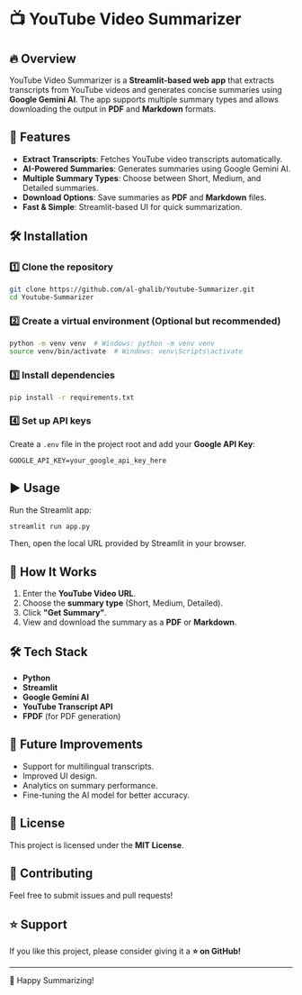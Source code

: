 # 📺 YouTube Video Summarizer

## 🔥 Overview

YouTube Video Summarizer is a **Streamlit-based web app** that extracts transcripts from YouTube videos and generates concise summaries using **Google Gemini AI**. The app supports multiple summary types and allows downloading the output in **PDF** and **Markdown** formats.

## 🚀 Features

- **Extract Transcripts**: Fetches YouTube video transcripts automatically.
- **AI-Powered Summaries**: Generates summaries using Google Gemini AI.
- **Multiple Summary Types**: Choose between Short, Medium, and Detailed summaries.
- **Download Options**: Save summaries as **PDF** and **Markdown** files.
- **Fast & Simple**: Streamlit-based UI for quick summarization.

## 🛠️ Installation

### 1️⃣ Clone the repository

```sh
git clone https://github.com/al-ghalib/Youtube-Summarizer.git
cd Youtube-Summarizer
```

### 2️⃣ Create a virtual environment (Optional but recommended)

```sh
python -m venv venv  # Windows: python -m venv venv
source venv/bin/activate  # Windows: venv\Scripts\activate
```

### 3️⃣ Install dependencies

```sh
pip install -r requirements.txt
```

### 4️⃣ Set up API keys

Create a `.env` file in the project root and add your **Google API Key**:

```
GOOGLE_API_KEY=your_google_api_key_here
```

## ▶️ Usage

Run the Streamlit app:

```sh
streamlit run app.py
```

Then, open the local URL provided by Streamlit in your browser.

## 📌 How It Works

1. Enter the **YouTube Video URL**.
2. Choose the **summary type** (Short, Medium, Detailed).
3. Click **"Get Summary"**.
4. View and download the summary as a **PDF** or **Markdown**.

## 🛠️ Tech Stack

- **Python** 
- **Streamlit** 
- **Google Gemini AI** 
- **YouTube Transcript API** 
- **FPDF** (for PDF generation) 

## 🤖 Future Improvements

- Support for multilingual transcripts.
- Improved UI design.
- Analytics on summary performance.
- Fine-tuning the AI model for better accuracy.

## 📜 License

This project is licensed under the **MIT License**.

## 🙌 Contributing

Feel free to submit issues and pull requests!

## ⭐ Support

If you like this project, please consider giving it a **⭐ on GitHub!**

---

🚀 Happy Summarizing!
